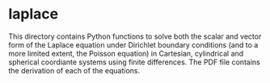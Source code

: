 # laplace

This directory contains Python functions to solve both the scalar and vector form of the Laplace equation under Dirichlet boundary conditions (and to a more limited extent, the Poisson equation) in Cartesian, cylindrical and spherical coordiante systems using finite differences. The PDF file contains the derivation of each of the equations. 
